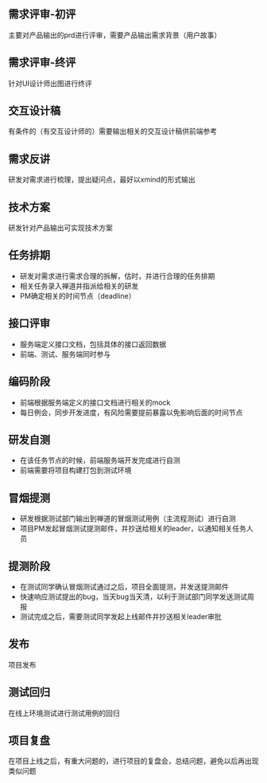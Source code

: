 
## 需求评审-初评

主要对产品输出的prd进行评审，需要产品输出需求背景（用户故事）

## 需求评审-终评

针对UI设计师出图进行终评

## 交互设计稿

有条件的（有交互设计师的）需要输出相关的交互设计稿供前端参考

## 需求反讲

研发对需求进行梳理，提出疑问点，最好以xmind的形式输出

## 技术方案

研发针对产品输出可实现技术方案

## 任务排期

- 研发对需求进行需求合理的拆解，估时，并进行合理的任务排期
- 相关任务录入禅道并指派给相关的研发
- PM确定相关的时间节点（deadline）

## 接口评审

- 服务端定义接口文档，包括具体的接口返回数据
- 前端、测试、服务端同时参与

## 编码阶段

- 前端根据服务端定义的接口文档进行相关的mock
- 每日例会，同步开发进度，有风险需要提前暴露以免影响后面的时间节点

## 研发自测

- 在该任务节点的时候，前端服务端开发完成进行自测
- 前端需要将项目构建打包到测试环境

## 冒烟提测

- 研发根据测试部门输出到禅道的冒烟测试用例（主流程测试）进行自测
- 项目PM发起冒烟测试提测邮件，并抄送给相关的leader，以通知相关任务人员

## 提测阶段

- 在测试同学确认冒烟测试通过之后，项目全面提测，并发送提测邮件
- 快速响应测试提出的bug，当天bug当天清，以利于测试部门同学发送测试周报
- 测试完成之后，需要测试同学发起上线邮件并抄送相关leader审批

## 发布

项目发布

## 测试回归

在线上环境测试进行测试用例的回归

## 项目复盘

在项目上线之后，有重大问题的，进行项目的复盘会，总结问题，避免以后再出现类似问题